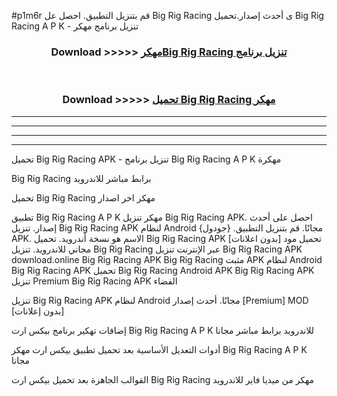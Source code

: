 #p1m6r قم بتنزيل التطبيق. احصل عل Big Rig Racing  ى أحدث إصدار.تحميل Big Rig Racing  A P K - تنزيل برنامج مهكر



<div align="center">
<h3>Download >>>>> <a href="https://ar-sites.web.app/?ar= Big Rig Racing ">مهكرBig Rig Racing  تنزيل برنامج</a></h3><br>

<h3>Download >>>>> <a href="https://ar-sites.web.app/?ar= Big Rig Racing ">تحميل Big Rig Racing  مهكر</a></h3>
</div>


----------------------------------------------------------

----------------------------------------------------------

----------------------------------------------------------

----------------------------------------------------------


تحميل Big Rig Racing  APK - تنزيل برنامج Big Rig Racing  A P K مهكرة

Big Rig Racing  برابط مباشر للاندرويد

تحميل Big Rig Racing  مهكر اخر اصدار

تطبيق Big Rig Racing  A P K مهكر
تنزيل Big Rig Racing  APK. احصل على أحدث إصدار.
تنزيل Big Rig Racing  APK لنظام Android مجانًا.
قم بتنزيل التطبيق. {جودول} APK. الاسم هو نسخة أندرويد.
تحميل Big Rig Racing  APK [بدون اعلانات]
تحميل مود مجاني للاندرويد.
تنزيل Big Rig Racing  عبر الإنترنت
تنزيل Big Rig Racing  APK
download.online Big Rig Racing  APK
Big Rig Racing  مثبت APK لنظام Android
Big Rig Racing  APK
تحميل Big Rig Racing  Android APK
Big Rig Racing  APK تنزيل Premium
Big Rig Racing  APK الفضاء

تنزيل Big Rig Racing  APK لنظام Android مجانًا. أحدث إصدار [Premium] MOD [بدون إعلانات]

إضافات تهكير برنامج بيكس ارت Big Rig Racing  A P K للاندرويد برابط مباشر مجانا

أدوات التعديل الأساسية بعد تحميل تطبيق بيكس ارت مهكر Big Rig Racing  A P K مجانا

القوالب الجاهزة بعد تحميل بيكس ارت Big Rig Racing  مهكر من ميديا فاير للاندرويد



